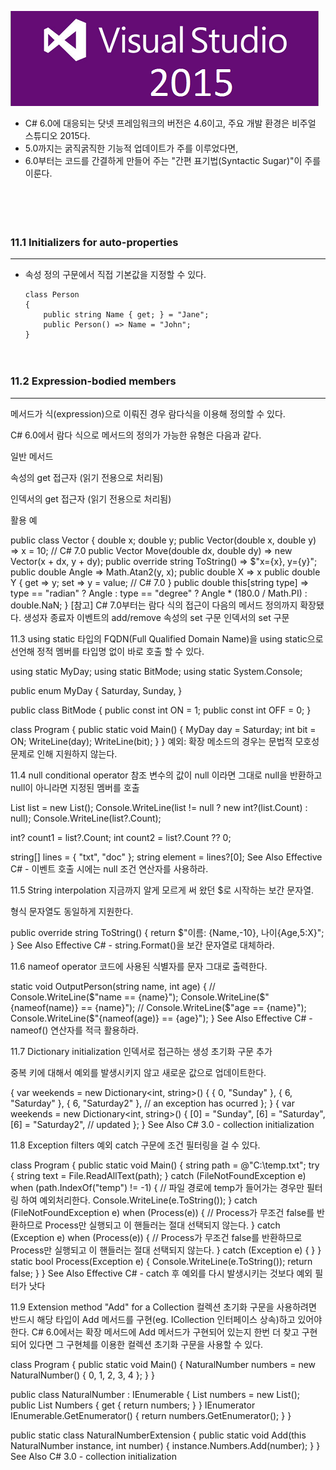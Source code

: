 ![](https://github.com/icodes-studio/wiki/blob/main/STUDY%2BRND/Begining%20C%23/assets/vs2015-logo.png)
- C# 6.0에 대응되는 닷넷 프레임워크의 버전은 4.6이고, 주요 개발 환경은 비주얼 스튜디오 2015다.
- 5.0까지는 굵직굵직한 기능적 업데이트가 주를 이루었다면,
- 6.0부터는 코드를 간결하게 만들어 주는 "간편 표기법(Syntactic Sugar)"이 주를 이룬다.

　

　

### 11.1 Initializers for auto-properties
---
- 속성 정의 구문에서 직접 기본값을 지정할 수 있다.
    ```
    class Person
    {
        public string Name { get; } = "Jane";
        public Person() => Name = "John";
    }
    ```


　

### 11.2 Expression-bodied members
---
메서드가 식(expression)으로 이뤄진 경우 람다식을 이용해 정의할 수 있다.

C# 6.0에서 람다 식으로 메서드의 정의가 가능한 유형은 다음과 같다.

일반 메서드

속성의 get 접근자 (읽기 전용으로 처리됨)

인덱서의 get 접근자 (읽기 전용으로 처리됨)


활용 예

public class Vector
{
    double x;
    double y;
    public Vector(double x, double y) => x = 10; // C# 7.0
    public Vector Move(double dx, double dy) => new Vector(x + dx, y + dy);
    public override string ToString() => $"x={x}, y={y}";
    public double Angle => Math.Atan2(y, x);
    public double X => x
    public double Y
    {
        get => y;
        set => y = value; // C# 7.0
    }
    public double this[string type] =>
        type == "radian" ? Angle :
        type == "degree" ? Angle * (180.0 / Math.PI) : double.NaN;
}
[참고] C# 7.0부터는 람다 식의 접근이 다음의 메서드 정의까지 확장됐다.
생성자 
종료자
이벤트의 add/remove
속성의 set 구문
인덱서의 set 구문


11.3 using static
타입의 FQDN(Full Qualified Domain Name)을 using static으로 선언해 정적 멤버를 타입명 없이 바로 호출 할 수 있다.

using static MyDay;
using static BitMode;
using static System.Console;
 
public enum MyDay
{
    Saturday,
    Sunday,
}
 
public class BitMode
{
    public const int ON = 1;
    public const int OFF = 0;
}
 
class Program
{
    public static void Main()
    {
        MyDay day = Saturday;
        int bit = ON;
        WriteLine(day);
        WriteLine(bit);
    }
}
예외: 확장 메소드의 경우는 문법적 모호성 문제로 인해 지원하지 않는다.



11.4 null conditional operator
참조 변수의 값이 null 이라면 그대로 null을 반환하고 null이 아니라면 지정된 멤버를 호출

List<int> list = new List<int>();
Console.WriteLine(list != null ? new int?(list.Count) : null);
Console.WriteLine(list?.Count);
 
int? count1 = list?.Count;
int count2 = list?.Count ?? 0;
 
string[] lines = { "txt", "doc" };
string element = lines?[0];
See Also
Effective C# - 이벤트 호출 시에는 null 조건 연산자를 사용하라.



11.5 String interpolation
지금까지 알게 모르게 써 왔던 $로 시작하는 보간 문자열.

형식 문자열도 동일하게 지원한다.

public override string ToString()
{
    return $"이름: {Name,-10}, 나이{Age,5:X}";
}
See Also
Effective C# - string.Format()을 보간 문자열로 대체하라.



11.6 nameof operator
코드에 사용된 식별자를 문자 그대로 출력한다.

static void OutputPerson(string name, int age)
{
    // Console.WriteLine($"name == {name}");
    Console.WriteLine($"{nameof(name)} == {name}");
    // Console.WriteLine($"age == {name}");
    Console.WriteLine($"{nameof(age)} == {age}");
}
See Also
Effective C# - nameof() 연산자를 적극 활용하라.



11.7 Dictionary initialization
인덱서로 접근하는 생성 초기화 구문 추가

중복 키에 대해서 예외를 발생시키지 않고 새로운 값으로 업데이트한다.

{
    var weekends = new Dictionary<int, string>()
    {
        { 0, "Sunday" },
        { 6, "Saturday" },
        { 6, "Saturday2" }, // an exception has ocurred
    };
}
{
    var weekends = new Dictionary<int, string>()
    {
        [0] = "Sunday",
        [6] = "Saturday",
        [6] = "Saturday2", // updated
    };
}
See Also
C# 3.0 - collection initialization


11.8 Exception filters
예외 catch 구문에 조건 필터링을 걸 수 있다.

class Program
{
    public static void Main()
    {
        string path = @"C:\temp.txt";
        try
        {
           string text = File.ReadAllText(path);
        }
        catch (FileNotFoundException e) when (path.IndexOf("temp") != -1)
        {
            // 파일 경로에 temp가 들어가는 경우만 필터링 하여 예외처리한다.
            Console.WriteLine(e.ToString());
        }
        catch (FileNotFoundException e) when (Process(e))
        {
            // Process가 무조건 false를 반환하므로 Process만 실행되고 이 핸들러는 절대 선택되지 않는다.
        }
        catch (Exception e) when (Process(e))
        {
            // Process가 무조건 false를 반환하므로 Process만 실행되고 이 핸들러는 절대 선택되지 않는다.
        }
        catch (Exception e)
        {
        }
    }
    static bool Process(Exception e)
    {
        Console.WriteLine(e.ToString());
        return false;
    }
}
See Also
Effective C# - catch 후 예외를 다시 발생시키는 것보다 예외 필터가 낫다



11.9 Extension method "Add" for a Collection
컬렉션 초기화 구문을 사용하려면 반드시 해당 타입이 Add 메서드를 구현(eg. ICollection<T> 인터페이스 상속)하고 있어야 한다.
C# 6.0에서는 확장 메서드에 Add 메서드가 구현되어 있는지 한번 더 찾고 구현되어 있다면 그 구현체를 이용한 컬렉션 초기화 구문을 사용할 수 있다.

class Program
{
    public static void Main()
    {
        NaturalNumber numbers = new NaturalNumber() { 0, 1, 2, 3, 4 };
    }
}
 
public class NaturalNumber : IEnumerable
{
    List<int> numbers = new List<int>();
    public List<int> Numbers
    {
        get { return numbers; }
    }
    IEnumerator IEnumerable.GetEnumerator()
    {
        return numbers.GetEnumerator();
    }
}
 
public static class NaturalNumberExtension
{
    public static void Add(this NaturalNumber instance, int number)
    {
        instance.Numbers.Add(number);
    }
}
See Also
C# 3.0 - collection initialization
